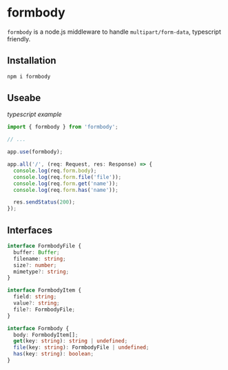 # formbody

`formbody` is a node.js middleware to handle `multipart/form-data`,
typescript friendly.

## Installation

```bash
npm i formbody
```

## Useabe

_typescript example_

```typescript
import { formbody } from 'formbody';

// ...

app.use(formbody);

app.all('/', (req: Request, res: Response) => {
  console.log(req.form.body);
  console.log(req.form.file('file'));
  console.log(req.form.get('name'));
  console.log(req.form.has('name'));

  res.sendStatus(200);
});
```

## Interfaces

```typescript
interface FormbodyFile {
  buffer: Buffer;
  filename: string;
  size?: number;
  mimetype?: string;
}

interface FormbodyItem {
  field: string;
  value?: string;
  file?: FormbodyFile;
}

interface Formbody {
  body: FormbodyItem[];
  get(key: string): string | undefined;
  file(key: string): FormbodyFile | undefined;
  has(key: string): boolean;
}
```
